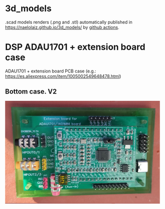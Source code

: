 # 3d_models
.scad models renders (.png and .stl) automatically published in https://naelolaiz.github.io/3d_models/ by [github actions](https://github.com/naelolaiz/3d_models/actions).

# DSP ADAU1701 + extension board case
ADAU1701 + extension board PCB case (e.g.: https://es.aliexpress.com/item/1005002549648478.html)
## Bottom case. V2
![Bottom case V2](DSP_ADAU1401_PCB_case/pictures/bottom_case_v2.jpg)
